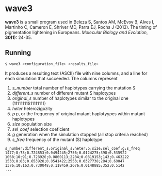 # wave3

**wave3** is a small program used in Beleza S, Santos AM, McEvoy B, Alves I, Martinho C, Cameron E, Shriver MD, Parra EJ, Rocha J (2013). The timing of pigmentation lightening in Europeans. *Molecular Biology and Evolution*, **30(1):** 24-35.

## Running 

```bash
$ wave3 <configuration_file> <results_file>

```

It produces a resulting text (ASCII) file with nine columns, and a line for each simulation that succeeded. The columns represent

1) *s_number* total number of haplotypes carrying the mutation S
2) *different_s* number of different mutant S haplotypes
3) *original_s* number of haplotypes similar to the original one (11111111S11111111)
4) *heter* heterozigozity
5) *p* p, or the frequency of original mutant haplotyypes within mutant haplotypes
6) *size* population size
7) *sel_coef* selection coeficient
8) *g* generation when the simulation stopped (all stop criteria reached)
9) *s_freq* frequency of the mutant (S) haplotype

```ascii
s_number;different_s;original_s;heter;p;size;sel_coef;g;s_freq
1477;8;73;0.724853;0.0494245;2756;0.0124275;398;0.535922
1058;10;91;0.728926;0.0860113;2284;0.0319153;143;0.463222
1533;8;83;0.653928;0.0541422;2553;0.0327738;284;0.60047
1376;10;163;0.730048;0.118459;2676;0.0148885;352;0.5142
...
```
